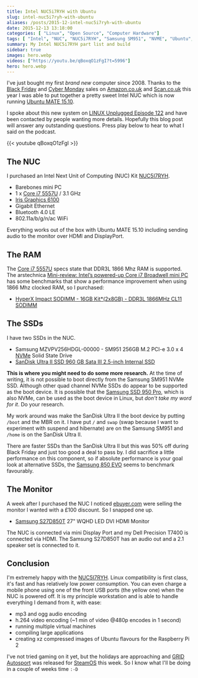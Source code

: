 ```yaml
---
title: Intel NUC5i7RYH with Ubuntu
slug: intel-nuc5i7ryh-with-ubuntu
aliases: /posts/2015-12-intel-nuc5i7ryh-with-ubuntu
date: 2015-12-13 13:18:00
categories: [ "Linux", "Open Source", "Computer Hardware"]
tags: [ "Intel", "NUC", "NUC5i7RYH", "Samsung SM951", "NVME", "Ubuntu", "Ubuntu MATE", "Core i7 5557U"]
summary: My Intel NUC5i7RYH part list and build
sidebar: true
images: hero.webp
videos: ["https://youtu.be/qBoxqO1zFgI?t=5996"]
hero: hero.webp
---
```


I've just bought my first *brand new* computer since 2008. Thanks to
the [Black Friday](https://en.wikipedia.org/wiki/Black_Friday_(shopping))
and [Cyber Monday](https://en.wikipedia.org/wiki/Cyber_Monday) sales on
[Amazon.co.uk](http://www.amazon.co.uk) and [Scan.co.uk](http://www.scan.co.uk)
this year I was able to put together a pretty sweet Intel NUC which is
now running [Ubuntu MATE 15.10](https://ubuntu-mate.org).

I spoke about this new system on [LINUX Unplugged Episode 122](http://www.jupiterbroadcasting.com/91276/thunderclouds-around-thunderbird-lup-122/) and have been contacted by people
wanting more details. Hopefully this blog post will answer any outstanding
questions. Press play below to hear to what I said on the podcast.

<!--
Add start when it becomes a feature
https://github.com/gohugoio/hugo/pull/10521
start="5996"
-->

{{< youtube qBoxqO1zFgI >}}

## The NUC

I purchased an Intel Next Unit of Computing (NUC) Kit
[NUC5I7RYH](http://www.intel.com/content/www/us/en/nuc/nuc-kit-nuc5i7ryh.html).

  * Barebones mini PC
  * 1 x [Core i7 5557U](http://ark.intel.com/products/84993/Intel-Core-i7-5557U-Processor-4M-Cache-up-to-3_40-GHz) / 3.1 GHz
  * [Iris Graphics 6100](http://www.intel.com/content/www/us/en/support/graphics-drivers/intel-iris-graphics-6100-for-5th-generation-intel-core-processors.html)
  * Gigabit Ethernet
  * Bluetooth 4.0 LE
  * 802.11a/b/g/n/ac WiFi

Everything works out of the box with Ubuntu MATE 15.10 including sending
audio to the monitor over HDMI and DisplayPort.

## The RAM

The [Core i7 5557U](http://ark.intel.com/products/84993/Intel-Core-i7-5557U-Processor-4M-Cache-up-to-3_40-GHz)
specs state that DDR3L 1866 Mhz RAM is supported. The arstechnica
[Mini-review: Intel’s powered-up Core i7 Broadwell mini PC](http://arstechnica.com/gadgets/2015/03/mini-review-intels-powered-up-core-i7-broadwell-mini-pc/)
has some benchmarks that show a performance improvement when using 1866
Mhz clocked RAM, so I purchased:

  * [HyperX Impact SODIMM - 16GB Kit*(2x8GB) - DDR3L 1866MHz CL11 SODIMM](http://www.hyperxgaming.com/us/memory/impact)

## The SSDs

I have two SSDs in the NUC.

  * Samsung MZVPV256HDGL-00000 - SM951 256GB M.2 PCI-e 3.0 x 4 [NVMe](https://en.wikipedia.org/wiki/NVM_Express) Solid State Drive
  * [SanDisk Ultra II SSD 960 GB Sata III 2.5-inch Internal SSD](https://www.sandisk.co.uk/home/ssd/ultra-ii-ssd)

**This is where you might need to do some more research.** At the
time of writing, it is not possible to boot directly from the Samsung
SM951 NVMe SSD. Although other quad channel NVMe SSDs do appear to be
supported as the boot device. It is possible that the [Samsung SSD 950 Pro](http://www.samsung.com/global/business/semiconductor/minisite/SSD/global/html/ssd950pro/overview.html),
which is also NVMe, can be used as the boot device in Linux, but *don't
take my word for it*. Do your research.

My work around was make the SanDisk Ultra II the boot device by putting
`/boot` and the MBR on it. I have put `/` and `swap` (swap because I
want to experiment with suspend and hibernate) are on the Samsung SM951
and `/home` is on the SanDisk Ultra II.

There are faster SSDs than the SanDisk Ultra II but this was 50% off
during Black Friday and just too good a deal to pass by. I did
sacrifice a little performance on this component, so if absolute
performance is your goal look at alternative SSDs, the [Samsung 850 EVO](http://www.samsung.com/global/business/semiconductor/minisite/SSD/global/html/ssd850evo/overview.html)
seems to benchmark favourably.

## The Monitor

A week after I purchased the NUC I noticed [ebuyer.com](http://www.ebuyer.com/)
were selling the monitor I wanted with a £100 discount. So I snapped one up.

  * [Samsung S27D850T](http://www.samsung.com/uk/business/business-products/business-monitor/professional/LS27D85KTSN/XU) 27" WQHD LED DVI HDMI Monitor

The NUC is connected via mini Display Port and my Dell Precision T7400
is connected via HDMI. The Samsung S27D850T has an audio out and a 2.1
speaker set is connected to it.

## Conclusion

I'm extremely happy with the [NUC5I7RYH](http://www.intel.com/content/www/us/en/nuc/nuc-kit-nuc5i7ryh.html).
Linux compatibility is first class, it's fast and has relatively low
power consumption. You can even charge a mobile phone using one of the
front USB ports (the yellow one) when the NUC is powered off. It is my
principle workstation and is able to handle everything I demand from it,
with ease:

  * mp3 and ogg audio encoding
  * h.264 video encoding (~1 min of video @480p encodes in 1 second)
  * running multiple virtual machines
  * compiling large applications
  * creating xz compressed images of Ubuntu flavours for the Raspberry Pi 2

I've not tried gaming on it yet, but the holidays are approaching and
[GRID Autosport](http://www.gridgame.com/) was released for
[SteamOS](http://store.steampowered.com/steamos/) this week. So I know
what I'll be doing in a couple of weeks time `:-D`
